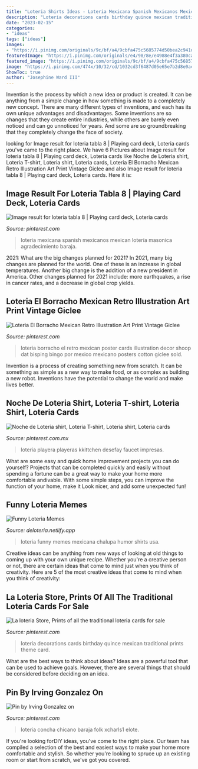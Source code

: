 ```yaml
---
title: "Loteria Shirts Ideas - Loteria Mexicana Spanish Mexicanos Mexican Lotería Masonica Agradecimiento Baraja"
description: "Loteria decorations cards birthday quince mexican traditional prints theme card"
date: "2023-02-15"
categories:
- "ideas"
tags: ["ideas"]
images:
- "https://i.pinimg.com/originals/9c/bf/a4/9cbfa475c5685774d50bea2c941ddc80.jpg"
featuredImage: "https://i.pinimg.com/originals/e4/98/8e/e4988e4f3a380ca00ab8757013f8f774.jpg"
featured_image: "https://i.pinimg.com/originals/9c/bf/a4/9cbfa475c5685774d50bea2c941ddc80.jpg"
image: "https://i.pinimg.com/474x/10/32/cd/1032cd3f6487d05e65e7b2d8e0ac2ec4.jpg"
ShowToc: true
author: "Josephine Ward III"
---
```



Invention is the process by which a new idea or product is created. It can be anything from a simple change in how something is made to a completely new concept. There are many different types of inventions, and each has its own unique advantages and disadvantages. Some inventions are so changes that they create entire industries, while others are barely even noticed and can go unnoticed for years. And some are so groundbreaking that they completely change the face of society.

	

		
looking for Image result for loteria tabla 8 | Playing card deck, Loteria cards you've came to the right place. We have 6 Pictures about Image result for loteria tabla 8 | Playing card deck, Loteria cards like Noche de Loteria shirt, Loteria T-shirt, Loteria shirt, Loteria cards, Loteria El Borracho Mexican Retro Illustration Art Print Vintage Giclee and also Image result for loteria tabla 8 | Playing card deck, Loteria cards. Here it is:
		
    
## Image Result For Loteria Tabla 8 | Playing Card Deck, Loteria Cards

<img loading=lazy src="https://i.pinimg.com/474x/10/32/cd/1032cd3f6487d05e65e7b2d8e0ac2ec4.jpg" onerror="this.onerror=null;this.src='https://tse2.mm.bing.net/th?id=OIP.imQFhxtlHuqOcZ2wM9aOtQAAAA&amp;pid=15.1';" alt="Image result for loteria tabla 8 | Playing card deck, Loteria cards">

_Source: pinterest.com_

>loteria mexicana spanish mexicanos mexican lotería masonica agradecimiento baraja. 

	

2021: What are the big changes planned for 2021?
In 2021, many big changes are planned for the world. One of these is an increase in global temperatures. Another big change is the addition of a new president in America. Other changes planned for 2021 include: more earthquakes, a rise in cancer rates, and a decrease in global crop yields.

    
## Loteria El Borracho Mexican Retro Illustration Art Print Vintage Giclee

<img loading=lazy src="https://i.pinimg.com/originals/e4/98/8e/e4988e4f3a380ca00ab8757013f8f774.jpg" onerror="this.onerror=null;this.src='https://tse1.mm.bing.net/th?id=OIP.svfsJvLT4OARmIzJWQy7UgHaK0&amp;pid=15.1';" alt="Loteria El Borracho Mexican Retro Illustration Art Print Vintage Giclee">

_Source: pinterest.com_

>loteria borracho el retro mexican poster cards illustration decor shoop dat bisping bingo por mexico mexicano posters cotton giclee sold. 

	

Invention is a process of creating something new from scratch. It can be something as simple as a new way to make food, or as complex as building a new robot. Inventions have the potential to change the world and make lives better.

    
## Noche De Loteria Shirt, Loteria T-shirt, Loteria Shirt, Loteria Cards

<img loading=lazy src="https://i.pinimg.com/originals/9c/bf/a4/9cbfa475c5685774d50bea2c941ddc80.jpg" onerror="this.onerror=null;this.src='https://tse4.mm.bing.net/th?id=OIP.KSCrh1Gy0eq0kBpRFvD4qAHaFt&amp;pid=15.1';" alt="Noche de Loteria shirt, Loteria T-shirt, Loteria shirt, Loteria cards">

_Source: pinterest.com.mx_

>loteria playera playeras kkittchen desefay faucet impresas. 

	

What are some easy and quick home improvement projects you can do yourself?
Projects that can be completed quickly and easily without spending a fortune can be a great way to make your home more comfortable andivable. With some simple steps, you can improve the function of your home, make it Look nicer, and add some unexpected fun!

    
## Funny Loteria Memes

<img loading=lazy src="https://i.pinimg.com/originals/5f/21/6f/5f216fe6b700214349c968b0a24429b1.jpg" onerror="this.onerror=null;this.src='https://tse2.mm.bing.net/th?id=OIP.NLYYSv5eTtHl7vQa1A-5UAAAAA&amp;pid=15.1';" alt="Funny Loteria Memes">

_Source: deloteria.netlify.app_

>loteria funny memes mexicana chalupa humor shirts usa. 

	

Creative ideas can be anything from new ways of looking at old things to coming up with your own unique recipe. Whether you're a creative person or not, there are certain ideas that come to mind just when you think of creativity. Here are 5 of the most creative ideas that come to mind when you think of creativity: 

    
## La Loteria Store, Prints Of All The Traditional Loteria Cards For Sale

<img loading=lazy src="https://i.pinimg.com/originals/32/8d/8c/328d8c67b873c1d3e71a3b1f66283f93.jpg" onerror="this.onerror=null;this.src='https://tse4.mm.bing.net/th?id=OIP.mUqNOkpyl3VvqK3hODxI3gHaJ4&amp;pid=15.1';" alt="La loteria Store, Prints of all the traditional loteria cards for sale">

_Source: pinterest.com_

>loteria decorations cards birthday quince mexican traditional prints theme card. 

	

What are the best ways to think about ideas?
Ideas are a powerful tool that can be used to achieve goals. However, there are several things that should be considered before deciding on an idea.

    
## Pin By Irving Gonzalez On

<img loading=lazy src="https://i.pinimg.com/originals/65/6f/83/656f83fd18543ad6675dce11b1e2e2ba.jpg" onerror="this.onerror=null;this.src='https://tse2.mm.bing.net/th?id=OIP.UiplnTe-AtA-eaA-GAtuZgHaL6&amp;pid=15.1';" alt="Pin by Irving Gonzalez on">

_Source: pinterest.com_

>loteria concha chicano baraja folk xcharls1 elote. 

	

If you're looking forDIY ideas, you've come to the right place. Our team has compiled a selection of the best and easiest ways to make your home more comfortable and stylish. So whether you're looking to spruce up an existing room or start from scratch, we've got you covered.


